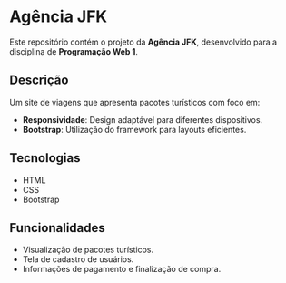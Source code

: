 # Agência JFK

Este repositório contém o projeto da **Agência JFK**, desenvolvido para a disciplina de **Programação Web 1**.

## Descrição

Um site de viagens que apresenta pacotes turísticos com foco em:

- **Responsividade**: Design adaptável para diferentes dispositivos.
- **Bootstrap**: Utilização do framework para layouts eficientes.

## Tecnologias

- HTML
- CSS
- Bootstrap

## Funcionalidades

- Visualização de pacotes turísticos.
- Tela de cadastro de usuários.
- Informações de pagamento e finalização de compra.
